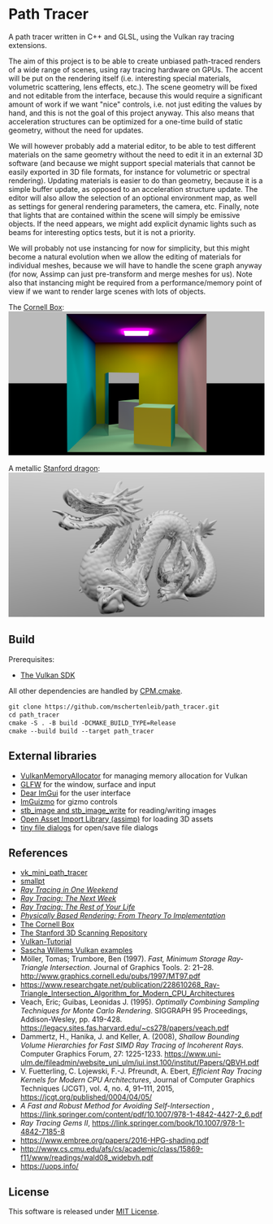 # Path Tracer

A path tracer written in C++ and GLSL, using the Vulkan ray tracing extensions.

The aim of this project is to be able to create unbiased path-traced renders of
a wide range of scenes, using ray tracing hardware on GPUs. The accent will be
put on the rendering itself (i.e. interesting special materials, volumetric
scattering, lens effects, etc.). The scene geometry will be fixed and
not editable from the interface, because this would require a significant amount
of work if we want "nice" controls, i.e. not just editing the values by hand,
and this is not the goal of this project anyway. This also means that
acceleration structures can be optimized for a one-time build of static
geometry, without the need for updates.

We will however probably add a material
editor, to be able to test different materials on the same geometry without the
need to edit it in an external 3D software (and because we might support special
materials that cannot be easily exported in 3D file formats, for instance for
volumetric or spectral rendering). Updating materials is easier to do than
geometry, because it is a simple buffer update, as opposed to an acceleration
structure update. The editor will also allow the selection of
an optional environment map, as well as settings for general rendering
parameters, the camera, etc. Finally, note that lights that are contained within
the scene will simply be emissive objects. If the need appears, we might add
explicit dynamic lights such as beams for interesting optics tests, but it is
not a priority.

We will probably not use instancing for now for simplicity, but this might
become a natural evolution when we allow the editing of materials for individual
meshes, because we will have to handle the scene graph anyway (for now, Assimp
can just pre-transform and merge meshes for us). Note also that instancing might
be required from a performance/memory point of view if we want to render large
scenes with lots of objects.

The [Cornell Box](http://www.graphics.cornell.edu/online/box):
![cornell_box.png](data/cornell_box.png)

A metallic [Stanford dragon](https://graphics.stanford.edu/data/3Dscanrep/):
![dragon.png](data/dragon.png)

## Build

Prerequisites:

- [The Vulkan SDK](https://www.lunarg.com/vulkan-sdk)

All other dependencies are handled
by [CPM.cmake](https://github.com/cpm-cmake/CPM.cmake).

```shell
git clone https://github.com/mschertenleib/path_tracer.git
cd path_tracer
cmake -S . -B build -DCMAKE_BUILD_TYPE=Release
cmake --build build --target path_tracer
```

## External libraries

- [VulkanMemoryAllocator](https://github.com/GPUOpen-LibrariesAndSDKs/VulkanMemoryAllocator) for managing memory allocation for Vulkan
- [GLFW](https://github.com/glfw/glfw) for the window, surface and input
- [Dear ImGui](https://github.com/ocornut/imgui) for the user interface
- [ImGuizmo](https://github.com/CedricGuillemet/ImGuizmo) for gizmo controls
- [stb_image and stb_image_write](https://github.com/nothings/stb) for reading/writing images
- [Open Asset Import Library (assimp)](https://github.com/assimp/assimp) for loading 3D assets
- [tiny file dialogs](https://sourceforge.net/projects/tinyfiledialogs) for open/save file dialogs

## References

- [vk_mini_path_tracer](https://github.com/nvpro-samples/vk_mini_path_tracer)
- [smallpt](http://www.kevinbeason.com/smallpt)
- [_Ray Tracing in One
  Weekend_](https://raytracing.github.io/books/RayTracingInOneWeekend.html)
- [_Ray Tracing: The Next
  Week_](https://raytracing.github.io/books/RayTracingTheNextWeek.html)
- [_Ray Tracing: The Rest of Your
  Life_](https://raytracing.github.io/books/RayTracingTheRestOfYourLife.html)
- [_Physically Based Rendering: From Theory To
  Implementation_](https://pbr-book.org)
- [The Cornell Box](http://www.graphics.cornell.edu/online/box)
- [The Stanford 3D Scanning Repository](https://graphics.stanford.edu/data/3Dscanrep/)
- [Vulkan-Tutorial](https://vulkan-tutorial.com)
- [Sascha Willems Vulkan examples](https://github.com/SaschaWillems/Vulkan)
- Möller, Tomas; Trumbore, Ben (1997). _Fast, Minimum Storage Ray-Triangle
  Intersection_. Journal of
  Graphics Tools. 2: 21–28. http://www.graphics.cornell.edu/pubs/1997/MT97.pdf
- https://www.researchgate.net/publication/228610268_Ray-Triangle_Intersection_Algorithm_for_Modern_CPU_Architectures
- Veach, Eric; Guibas, Leonidas J. (1995). _Optimally Combining Sampling
  Techniques for Monte Carlo
  Rendering_. SIGGRAPH 95 Proceedings, Addison-Wesley, pp.
  419-428. https://legacy.sites.fas.harvard.edu/~cs278/papers/veach.pdf
- Dammertz, H., Hanika, J. and Keller, A. (2008), _Shallow Bounding Volume
  Hierarchies for Fast SIMD
  Ray Tracing of Incoherent Rays_. Computer Graphics Forum, 27:
  1225-1233. https://www.uni-ulm.de/fileadmin/website_uni_ulm/iui.inst.100/institut/Papers/QBVH.pdf
- V. Fuetterling, C. Lojewski, F.-J. Pfreundt, A. Ebert, _Efficient Ray Tracing
  Kernels for Modern
  CPU Architectures_, Journal of Computer Graphics Techniques (JCGT), vol. 4,
  no. 4, 91–111,
  2015, https://jcgt.org/published/0004/04/05/
- _A Fast and Robust Method for Avoiding Self-Intersection_
  , https://link.springer.com/content/pdf/10.1007/978-1-4842-4427-2_6.pdf
- _Ray Tracing Gems
  II_, https://link.springer.com/book/10.1007/978-1-4842-7185-8
- https://www.embree.org/papers/2016-HPG-shading.pdf
- http://www.cs.cmu.edu/afs/cs/academic/class/15869-f11/www/readings/wald08_widebvh.pdf
- https://uops.info/

## License

This software is released under [MIT License](LICENSE).

